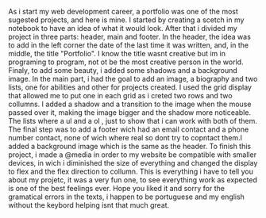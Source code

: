 As i start my web development career, a portfolio was one of the most sugested projects, and here is mine.
I started by creating a scetch in my notebook to have an idea of what it would look.
After that i divided my project in three parts: header, main and footer.
In the header, the idea was to add in the left corner the date of the last time it was written, and, in the middle, the title "Portfolio".
I know the title wasnt creative but im in programing to program, not ot be the most creative person in the world.
Finaly, to add some beauty, i added some shadows and a background image.
In the main  part, i had the goal to add an image, a biography and two lists, one for abilities and other for projects created.
I used the grid display that allowed me to put one in each grid as i creted two rows and two collumns.
I added a shadow and a transition to the image when the mouse passed over it, making the image bigger and the shadow more noticeable.
The lists where a ul and a ol , just to show that i can work with both of them.
The final step was to add a footer wich had an email contact and a phone number contact, none of wich where real so dont try to copntact them.I added a background image which is the same as the header.
To finish this project, i made a @media in order to my website be compatible with smaller devices, in wich i diminished the size of everything and changed the display to flex and the flex direction to collumn.
This is everything i have to tell you about my projetc, it was a very fun one, to see everything work as expected is one of the best feelings ever.
Hope you liked it and sorry for the gramatical errors in the texts, i happen to be portuguese and my english without the keybord helping isnt that much great.

